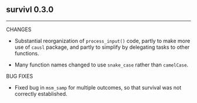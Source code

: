 ## survivl 0.3.0
-------------------------------------------------------------------------------

CHANGES

 * Substantial reorganization of `process_input()` code, partly to make more 
 use of `causl` package, and partly to  simplify by delegating tasks to other 
 functions.

 * Many function names changed to use `snake_case` rather than `camelCase`.
 
 
BUG FIXES

 * Fixed bug in `msm_samp` for multiple outcomes, so that survival was not 
 correctly established.
 
